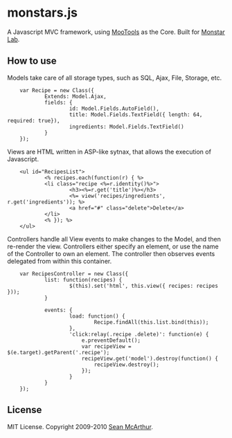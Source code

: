 monstars.js
===========

A Javascript MVC framework, using [MooTools](http://mootools.net) as the Core. Built for [Monstar Lab](http://monstarlab.com).

How to use
----------

Models take care of all storage types, such as SQL, Ajax, File, Storage, etc.

		var Recipe = new Class({		
				Extends: Model.Ajax,
				fields: {
						id: Model.Fields.AutoField(),
						title: Model.Fields.TextField({ length: 64, required: true}),
						ingredients: Model.Fields.TextField()
				}
		});
		
Views are HTML written in ASP-like sytnax, that allows the execution of Javascript.

		<ul id="RecipesList">
				<% recipes.each(function(r) { %>
				<li class="recipe <%=r.identity()%>">
						<h3><%=r.get('title')%></h3>
						<%= view('recipes/ingredients', r.get('ingredients')); %>
						<a href="#" class="delete">Delete</a>
				</li>
				<% }); %>
		</ul>


Controllers handle all View events to make changes to the Model, and then re-render the view. Controllers either specify an element, or use the name of the Controller to own an element. The controller then observes events delegated from within this container.

		var RecipesController = new Class({
				list: function(recipes) {
						$(this).set('html', this.view({ recipes: recipes }));
				}
				
				events: {
						load: function() {
								Recipe.findAll(this.list.bind(this));
						},
						'click:relay(.recipe .delete)': function(e) {
							e.preventDefault();
							var recipeView = $(e.target).getParent('.recipe');
							recipeView.get('model').destroy(function() {
								recipeView.destroy();
							});
						}
				}
		});


License
-------

MIT License. Copyright 2009-2010 [Sean McArthur](http://seanmonstar.com).